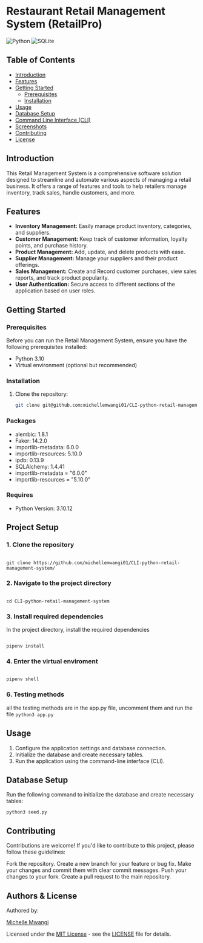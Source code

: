 # Restaurant Retail Management System (RetailPro)
![Python](https://img.shields.io/badge/Python-FFD43B?style=for-the-badge&logo=python&logoColor=blue)
![SQLite](https://img.shields.io/badge/SQLite-07405E?style=for-the-badge&logo=sqlite&logoColor=white)

## Table of Contents
- [Introduction](#introduction)
- [Features](#features)
- [Getting Started](#getting-started)
  - [Prerequisites](#prerequisites)
  - [Installation](#installation)
- [Usage](#usage)
- [Database Setup](#database-setup)
- [Command Line Interface (CLI)](#command-line-interface-cli)
- [Screenshots](#screenshots)
- [Contributing](#contributing)
- [License](#license)

## Introduction

This Retail Management System is a comprehensive software solution designed to streamline and automate various aspects of managing a retail business. It offers a range of features and tools to help retailers manage inventory, track sales, handle customers, and more.

## Features

- **Inventory Management:** Easily manage product inventory, categories, and suppliers.
- **Customer Management:** Keep track of customer information, loyalty points, and purchase history.
- **Product Management:** Add, update, and delete products with ease.
- **Supplier Management:** Manage your suppliers and their product offerings.
- **Sales Management:** Create and Record customer purchases, view sales reports, and track product popularity.
- **User Authentication:** Secure access to different sections of the application based on user roles.

## Getting Started

### Prerequisites

Before you can run the Retail Management System, ensure you have the following prerequisites installed:

- Python 3.10
- Virtual environment (optional but recommended)

### Installation

1. Clone the repository:
   ```sh
   git clone git@github.com:michellemwangi01/CLI-python-retail-management-system.git

### Packages

- alembic: 1.8.1
- Faker: 14.2.0
- importlib-metadata: 6.0.0
- importlib-resources: 5.10.0
- ipdb: 0.13.9
- SQLAlchemy: 1.4.41
- importlib-metadata = "6.0.0"
- importlib-resources = "5.10.0"

### Requires

- Python Version: 3.10.12

## Project Setup

### 1. Clone the repository

```

git clone https://github.com/michellemwangi01/CLI-python-retail-management-system/

```

### 2. Navigate to the project directory

```

cd CLI-python-retail-management-system

```

### 3. Install required dependencies

In the project directory, install the required dependencies

```

pipenv install

```

### 4. Enter the virtual enviroment

```

pipenv shell

```

### 6. Testing methods

all the testing methods are in the app.py file, uncomment them and run the file
`python3 app.py`

## Usage
1. Configure the application settings and database connection.
2. Initialize the database and create necessary tables.
3. Run the application using the command-line interface (CLI).

## Database Setup
Run the following command to initialize the database and create necessary tables:
```
python3 seed.py

```
## Contributing
Contributions are welcome! If you'd like to contribute to this project, please follow these guidelines:

Fork the repository.
Create a new branch for your feature or bug fix.
Make your changes and commit them with clear commit messages.
Push your changes to your fork.
Create a pull request to the main repository.

## Authors & License

Authored by:

[Michelle Mwangi](https://github.com/Michellemwangi01)

Licensed under the [MIT License](LICENSE) - see the [LICENSE](LICENSE) file for details.
